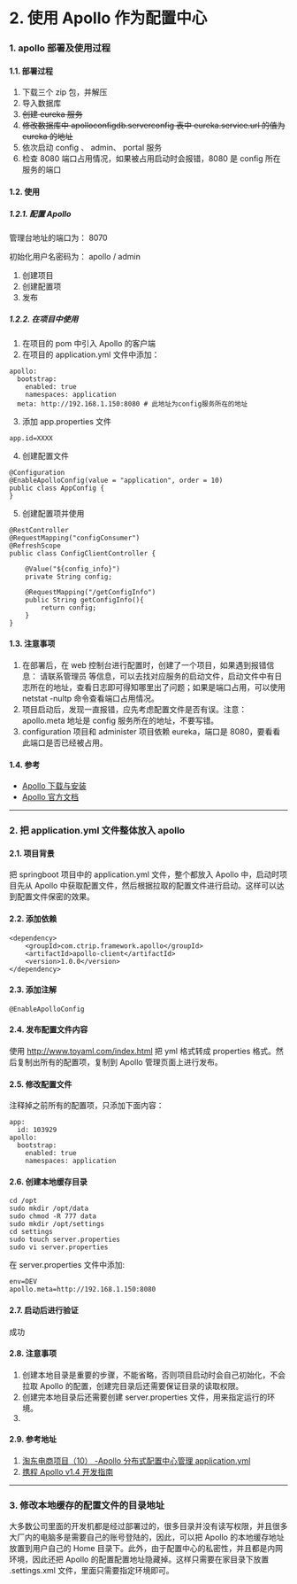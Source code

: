 # 2. 使用 Apollo 作为配置中心

### 1. apollo 部署及使用过程

#### 1.1. 部署过程

1. 下载三个 zip 包，并解压
2. 导入数据库
3. ~~创建 eureka 服务~~
4. ~~修改数据库中 apolloconfigdb.serverconfig 表中 eureka.service.url 的值为 eureka 的地址~~
5. 依次启动 config 、 admin、 portal 服务
6. 检查 8080 端口占用情况，如果被占用启动时会报错，8080 是 config 所在服务的端口

#### 1.2. 使用

##### 1.2.1. 配置 Apollo

管理台地址的端口为： 8070

初始化用户名密码为： apollo / admin

1. 创建项目
2. 创建配置项
3. 发布

##### 1.2.2. 在项目中使用

1. 在项目的 pom 中引入 Apollo 的客户端
2. 在项目的 application.yml 文件中添加：

```
apollo:
  bootstrap:
    enabled: true
    namespaces: application
  meta: http://192.168.1.150:8080 # 此地址为config服务所在的地址

```

3. 添加 app.properties 文件

```
app.id=XXXX

```

4. 创建配置文件

```
@Configuration
@EnableApolloConfig(value = "application", order = 10)
public class AppConfig {
}

```

5. 创建配置项并使用

```
@RestController
@RequestMapping("configConsumer")
@RefreshScope
public class ConfigClientController {

    @Value("${config_info}")
    private String config;

    @RequestMapping("/getConfigInfo")
    public String getConfigInfo(){
        return config;
    }
}

```

#### 1.3. 注意事项

1. 在部署后，在 web 控制台进行配置时，创建了一个项目，如果遇到报错信息： 请联系管理员 等信息，可以去找对应服务的启动文件，启动文件中有日志所在的地址，查看日志即可得知哪里出了问题；如果是端口占用，可以使用 netstat -nultp 命令查看端口占用情况。
2. 项目启动后，发现一直报错，应先考虑配置文件是否有误。注意： apollo.meta 地址是 config 服务所在的地址，不要写错。
3. configuration 项目和 administer 项目依赖 eureka，端口是 8080，要看看此端口是否已经被占用。

#### 1.4. 参考

- [Apollo 下载与安装](https://blog.csdn.net/SIMBA1949/article/details/107561778)
- [Apollo 官方文档](https://www.apolloconfig.com/#/zh/README)

---

### 2. 把 application.yml 文件整体放入 apollo

#### 2.1. 项目背景

把 springboot 项目中的 application.yml 文件，整个都放入 Apollo 中，启动时项目先从 Apollo 中获取配置文件，然后根据拉取的配置文件进行启动。这样可以达到配置文件保密的效果。

#### 2.2. 添加依赖

```
<dependency>
	<groupId>com.ctrip.framework.apollo</groupId>
	<artifactId>apollo-client</artifactId>
	<version>1.0.0</version>
</dependency>

```

#### 2.3. 添加注解

```
@EnableApolloConfig

```

#### 2.4. 发布配置文件内容

使用 http://www.toyaml.com/index.html 把 yml 格式转成 properties 格式。然后复制出所有的配置项，复制到 Apollo 管理页面上进行发布。

#### 2.5. 修改配置文件

注释掉之前所有的配置项，只添加下面内容：

```
app:
  id: 103929
apollo:
  bootstrap:
    enabled: true
    namespaces: application

```

#### 2.6. 创建本地缓存目录

```
cd /opt
sudo mkdir /opt/data
sudo chmod -R 777 data
sudo mkdir /opt/settings
cd settings
sudo touch server.properties
sudo vi server.properties

```

在 server.properties 文件中添加:

```
env=DEV
apollo.meta=http://192.168.1.150:8080

```

#### 2.7. 启动后进行验证

成功

#### 2.8. 注意事项

1. 创建本地目录是重要的步骤，不能省略，否则项目启动时会自己初始化，不会拉取 Apollo 的配置，创建完目录后还需要保证目录的读取权限。
2. 创建完本地目录后还需要创建 server.properties 文件，用来指定运行的环境。
3.

#### 2.9. 参考地址

1. [淘东电商项目（10） -Apollo 分布式配置中心管理 application.yml](https://blog.csdn.net/qq_20042935/article/details/104262790)
2. [携程 Apollo v1.4 开发指南](https://www.bookstack.cn/read/ctripcorp-apollo/spilt.2.5e3f6033aee666be.md#1.5%20%E5%BA%94%E7%94%A8%E8%AF%BB%E5%8F%96%E9%85%8D%E7%BD%AE)

---

### 3. 修改本地缓存的配置文件的目录地址

大多数公司里面的开发机都是经过部署过的，很多目录并没有读写权限，并且很多大厂内的电脑多是需要自己的账号登陆的，因此，可以把 Apollo 的本地缓存地址放置到用户自己的 Home 目录下。此外，由于配置中心的私密性，并且都是内网环境，因此还把 Apollo 的配置配置地址隐藏掉。这样只需要在家目录下放置 .settings.xml 文件，里面只需要指定环境即可。
